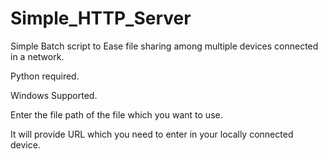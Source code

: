 # Simple_HTTP_Server
Simple Batch script to Ease file sharing among multiple devices connected in a network.


Python required.


Windows Supported.


Enter the file path of the file which you want to use.


It will provide URL which you need to enter in your locally connected device. 
